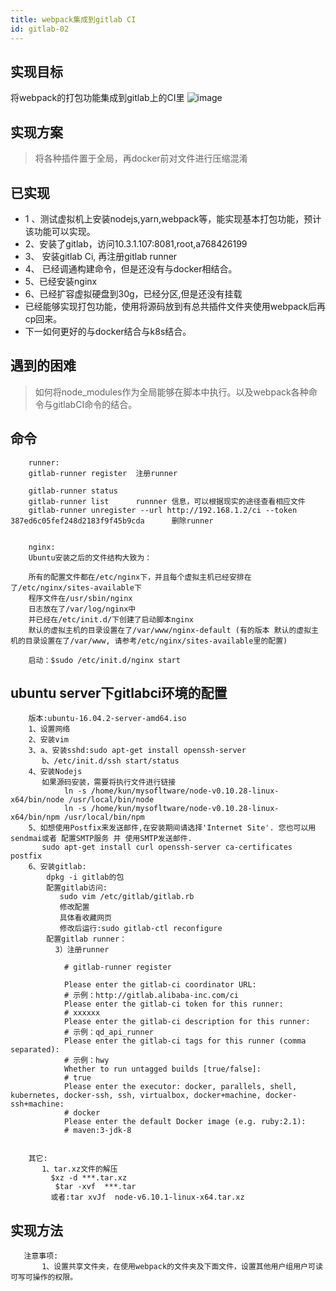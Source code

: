 ```yaml
---
title: webpack集成到gitlab CI
id: gitlab-02
---
```


## 实现目标
将webpack的打包功能集成到gitlab上的CI里
![image](assets/gitlabci集成.png)


## 实现方案
> 将各种插件置于全局，再docker前对文件进行压缩混淆

## 已实现

+ 1 、测试虚拟机上安装nodejs,yarn,webpack等，能实现基本打包功能，预计该功能可以实现。
+ 2、安装了gitlab，访问10.3.1.107:8081,root,a768426199
+ 3、 安装gitlab Ci, 再注册gitlab runner
+ 4、 已经调通构建命令，但是还没有与docker相结合。
+ 5、已经安装nginx
+ 6、已经扩容虚拟硬盘到30g，已经分区,但是还没有挂载
+  已经能够实现打包功能，使用将源码放到有总共插件文件夹使用webpack后再cp回来。
+  下一如何更好的与docker结合与k8s结合。

## 遇到的困难
> 如何将node_modules作为全局能够在脚本中执行。以及webpack各种命令与gitlabCI命令的结合。


## 命令
```
	runner:
	gitlab-runner register  注册runner
		
	gitlab-runner status
	gitlab-runner list      runnner 信息，可以根据现实的途径查看相应文件
	gitlab-runner unregister --url http://192.168.1.2/ci --token 387ed6c05fef248d2183f9f45b9cda      删除runner


	nginx:
	Ubuntu安装之后的文件结构大致为：

	所有的配置文件都在/etc/nginx下，并且每个虚拟主机已经安排在了/etc/nginx/sites-available下
	程序文件在/usr/sbin/nginx
	日志放在了/var/log/nginx中
	并已经在/etc/init.d/下创建了启动脚本nginx
	默认的虚拟主机的目录设置在了/var/www/nginx-default (有的版本 默认的虚拟主机的目录设置在了/var/www, 请参考/etc/nginx/sites-available里的配置)
 	
 	启动：$sudo /etc/init.d/nginx start
```

## ubuntu server下gitlabci环境的配置
```
	版本:ubuntu-16.04.2-server-amd64.iso
	1、设置网络
	2、安装vim
	3、a、安装sshd:sudo apt-get install openssh-server
	   b、/etc/init.d/ssh start/status  
	4、安装Nodejs
	   如果源码安装，需要将执行文件进行链接
	        ln -s /home/kun/mysofltware/node-v0.10.28-linux-x64/bin/node /usr/local/bin/node
            ln -s /home/kun/mysofltware/node-v0.10.28-linux-x64/bin/npm /usr/local/bin/npm
	5、如想使用Postfix来发送邮件,在安装期间请选择'Internet Site'. 您也可以用sendmai或者 配置SMTP服务 并 使用SMTP发送邮件.
	   sudo apt-get install curl openssh-server ca-certificates postfix
    6、安装gitlab:
        dpkg -i gitlab的包
        配置gitlab访问:
           sudo vim /etc/gitlab/gitlab.rb
           修改配置
           具体看收藏网页
           修改后运行:sudo gitlab-ctl reconfigure
        配置gitlab runner：
          3）注册runner

            # gitlab-runner register

            Please enter the gitlab-ci coordinator URL:
            # 示例：http://gitlab.alibaba-inc.com/ci
            Please enter the gitlab-ci token for this runner:
            # xxxxxx
            Please enter the gitlab-ci description for this runner:
            # 示例：qd_api_runner
            Please enter the gitlab-ci tags for this runner (comma separated):
            # 示例：hwy
            Whether to run untagged builds [true/false]:
            # true
            Please enter the executor: docker, parallels, shell, kubernetes, docker-ssh, ssh, virtualbox, docker+machine, docker-ssh+machine:
            # docker
            Please enter the default Docker image (e.g. ruby:2.1):
            # maven:3-jdk-8
        
    
    其它:
       1、tar.xz文件的解压
         $xz -d ***.tar.xz
          $tar -xvf  ***.tar
         或者:tar xvJf  node-v6.10.1-linux-x64.tar.xz
```

## 实现方法

```
   注意事项:
       1、设置共享文件夹，在使用webpack的文件夹及下面文件，设置其他用户组用户可读可写可操作的权限。
```

